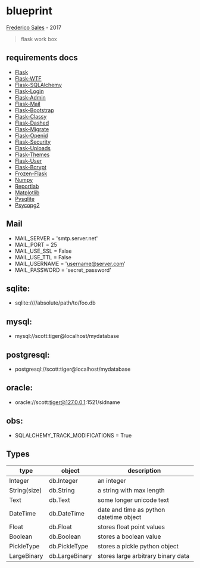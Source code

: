 # blueprint

[Frederico Sales](mailto:fredericosales@globo.com) - 2017

> flask work box

## requirements docs

- [Flask](http://flask.pocoo.org/docs/0.12/)
- [Flask-WTF](https://flask-wtf.readthedocs.io/en/stable/)
- [Flask-SQLAlchemy](http://flask-sqlalchemy.pocoo.org/2.1/)
- [Flask-Login](https://flask-login.readthedocs.io/en/latest/)
- [Flask-Admin](https://flask-admin.readthedocs.io/en/latest/)
- [Flask-Mail](https://pythonhosted.org/Flask-Mail/)
- [Flask-Bootstrap](https://pythonhosted.org/Flask-Bootstrap/)
- [Flask-Classy](https://pythonhosted.org/Flask-Classy/)
- [Flask-Dashed](https://github.com/jeanphix/Flask-Dashed/tree/master/docs)
- [Flask-Migrate](https://flask-migrate.readthedocs.io/en/latest/)
- [Flask-Openid](https://pythonhosted.org/Flask-OpenID/)
- [Flask-Security](https://pythonhosted.org/Flask-Security/)
- [Flask-Uploads](http://flask.pocoo.org/docs/0.12/patterns/fileuploads/)
- [Flask-Themes](https://pythonhosted.org/Flask-Themes/)
- [Flask-User](https://pythonhosted.org/Flask-User/)
- [Flask-Bcrypt](https://flask-bcrypt.readthedocs.io/en/latest/)
- [Frozen-Flask](http://pythonhosted.org/Frozen-Flask/)
- [Numpy](https://docs.scipy.org/doc/numpy/reference/)
- [Reportlab](http://www.reportlab.com/documentation/)
- [Matplotlib](http://matplotlib.org/contents.html)
- [Pysqlite](https://pysqlite.readthedocs.io/en/latest/index.html)
- [Psycopg2](http://initd.org/psycopg/docs/)

## Mail

- MAIL_SERVER = 'smtp.server.net'
- MAIL_PORT = 25
- MAIL_USE_SSL = False
- MAIL_USE_TTL = False
- MAIL_USERNAME = 'username@server.com'
- MAIL_PASSWORD = 'secret_password'

## sqlite:

- sqlite:////absolute/path/to/foo.db

## mysql:

- mysql://scott:tiger@localhost/mydatabase

## postgresql:

- postgresql://scott:tiger@localhost/mydatabase

## oracle:

- oracle://scott:tiger@127.0.0.1:1521/sidname

## obs:

- SQLALCHEMY_TRACK_MODIFICATIONS = True

## Types

type         | object         | description
------------ | -------------- | ---------------------------------------
Integer      | db.Integer     | an integer
String(size) | db.String      | a string with max length
Text         | db.Text        | some longer unicode text
DateTime     | db.DateTime    | date and time as python datetime object
Float        | db.Float       | stores float point values
Boolean      | db.Boolean     | stores a boolean value
PickleType   | db.PickleType  | stores a pickle python object
LargeBinary  | db.LargeBinary | stores large arbitrary binary data
